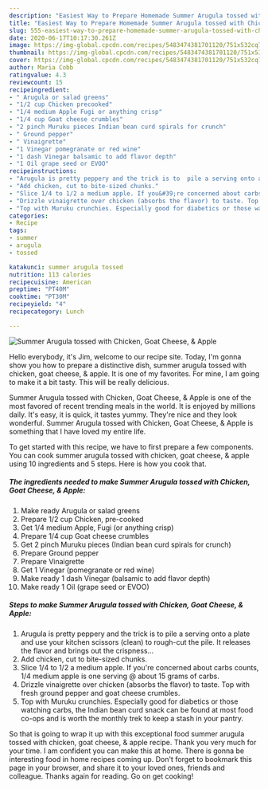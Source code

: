 ```yaml
---
description: "Easiest Way to Prepare Homemade Summer Arugula tossed with Chicken, Goat Cheese, &amp;amp; Apple"
title: "Easiest Way to Prepare Homemade Summer Arugula tossed with Chicken, Goat Cheese, &amp;amp; Apple"
slug: 555-easiest-way-to-prepare-homemade-summer-arugula-tossed-with-chicken-goat-cheese-and-amp-apple
date: 2020-06-17T10:17:30.261Z
image: https://img-global.cpcdn.com/recipes/5483474381701120/751x532cq70/summer-arugula-tossed-with-chicken-goat-cheese-apple-recipe-main-photo.jpg
thumbnail: https://img-global.cpcdn.com/recipes/5483474381701120/751x532cq70/summer-arugula-tossed-with-chicken-goat-cheese-apple-recipe-main-photo.jpg
cover: https://img-global.cpcdn.com/recipes/5483474381701120/751x532cq70/summer-arugula-tossed-with-chicken-goat-cheese-apple-recipe-main-photo.jpg
author: Maria Cobb
ratingvalue: 4.3
reviewcount: 15
recipeingredient:
- " Arugula or salad greens"
- "1/2 cup Chicken precooked"
- "1/4 medium Apple Fugi or anything crisp"
- "1/4 cup Goat cheese crumbles"
- "2 pinch Muruku pieces Indian bean curd spirals for crunch"
- " Ground pepper"
- " Vinaigrette"
- "1 Vinegar pomegranate or red wine"
- "1 dash Vinegar balsamic to add flavor depth"
- "1 Oil grape seed or EVOO"
recipeinstructions:
- "Arugula is pretty peppery and the trick is to  pile a serving onto a plate and use your kitchen scissors (clean) to rough-cut the pile. It releases the flavor and brings out the crispness..."
- "Add chicken, cut to bite-sized chunks."
- "Slice 1/4 to 1/2 a medium apple. If you&#39;re concerned about carbs counts, 1/4 medium apple is one serving @ about 15 grams of carbs."
- "Drizzle vinaigrette over chicken (absorbs the flavor) to taste. Top with fresh ground pepper and goat cheese crumbles."
- "Top with Muruku crunchies. Especially good for diabetics or those watching carbs, the Indian bean curd snack can be found at most food co-ops and is worth the monthly trek to keep a stash in your pantry."
categories:
- Recipe
tags:
- summer
- arugula
- tossed

katakunci: summer arugula tossed 
nutrition: 113 calories
recipecuisine: American
preptime: "PT40M"
cooktime: "PT30M"
recipeyield: "4"
recipecategory: Lunch

---
```



![Summer Arugula tossed with Chicken, Goat Cheese, &amp; Apple](https://img-global.cpcdn.com/recipes/5483474381701120/751x532cq70/summer-arugula-tossed-with-chicken-goat-cheese-apple-recipe-main-photo.jpg)

Hello everybody, it's Jim, welcome to our recipe site. Today, I'm gonna show you how to prepare a distinctive dish, summer arugula tossed with chicken, goat cheese, &amp; apple. It is one of my favorites. For mine, I am going to make it a bit tasty. This will be really delicious.



Summer Arugula tossed with Chicken, Goat Cheese, &amp; Apple is one of the most favored of recent trending meals in the world. It is enjoyed by millions daily. It's easy, it is quick, it tastes yummy. They're nice and they look wonderful. Summer Arugula tossed with Chicken, Goat Cheese, &amp; Apple is something that I have loved my entire life.


To get started with this recipe, we have to first prepare a few components. You can cook summer arugula tossed with chicken, goat cheese, &amp; apple using 10 ingredients and 5 steps. Here is how you cook that.

##### The ingredients needed to make Summer Arugula tossed with Chicken, Goat Cheese, &amp; Apple:

1. Make ready  Arugula or salad greens
1. Prepare 1/2 cup Chicken, pre-cooked
1. Get 1/4 medium Apple, Fugi (or anything crisp)
1. Prepare 1/4 cup Goat cheese crumbles
1. Get 2 pinch Muruku pieces (Indian bean curd spirals for crunch)
1. Prepare  Ground pepper
1. Prepare  Vinaigrette
1. Get 1 Vinegar (pomegranate or red wine)
1. Make ready 1 dash Vinegar (balsamic to add flavor depth)
1. Make ready 1 Oil (grape seed or EVOO)




##### Steps to make Summer Arugula tossed with Chicken, Goat Cheese, &amp; Apple:

1. Arugula is pretty peppery and the trick is to  pile a serving onto a plate and use your kitchen scissors (clean) to rough-cut the pile. It releases the flavor and brings out the crispness...
1. Add chicken, cut to bite-sized chunks.
1. Slice 1/4 to 1/2 a medium apple. If you&#39;re concerned about carbs counts, 1/4 medium apple is one serving @ about 15 grams of carbs.
1. Drizzle vinaigrette over chicken (absorbs the flavor) to taste. Top with fresh ground pepper and goat cheese crumbles.
1. Top with Muruku crunchies. Especially good for diabetics or those watching carbs, the Indian bean curd snack can be found at most food co-ops and is worth the monthly trek to keep a stash in your pantry.




So that is going to wrap it up with this exceptional food summer arugula tossed with chicken, goat cheese, &amp; apple recipe. Thank you very much for your time. I am confident you can make this at home. There is gonna be interesting food in home recipes coming up. Don't forget to bookmark this page in your browser, and share it to your loved ones, friends and colleague. Thanks again for reading. Go on get cooking!
